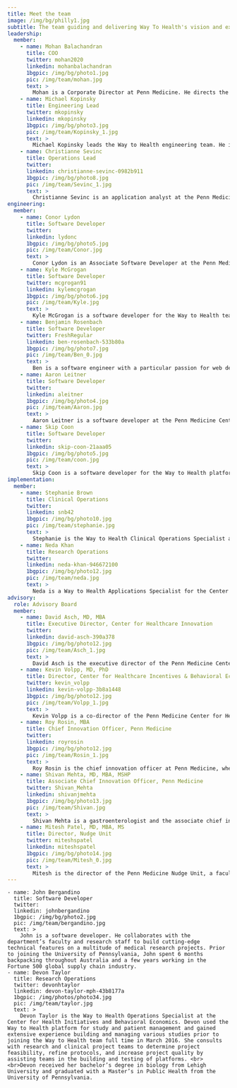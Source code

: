 ```yaml
---
title: Meet the team
image: /img/bg/philly1.jpg
subtitle: The team guiding and delivering Way To Health's vision and execution
leadership:
  member:
    - name: Mohan Balachandran
      title: COO
      twitter: mohan2020
      linkedin: mohanbalachandran
      1bgpic: /img/bg/photo1.jpg
      pic: /img/team/mohan.jpg
      text: >
        Mohan is a Corporate Director at Penn Medicine. He directs the Way To Health (https://waytohealth.org) team at the Penn Medicine Center for Health Care Innovation and the Center for Health Incentives and Behavioral Economics. Mohan is an engineer by training, passionate about healthcare, data and technology and had founded and grown multiple companies. <br><br>Mohan Balachandran is a passionate problem solver, with close to 25 years of experience in all aspects of building, growing and sustaining a business. An entrepreneur at heart, he has dedicated the past decade of his life to the technological challenges facing the health care industry. He most recently co-founded Datica (formerly Catalyze) to address the two biggest hurdles to innovation in health care−namely, cloud regulatory compliance, and data interoperability. Before founding Datica, he launched Share.md, a physician communication company, and mthSense, a Summer 2012 YCombinator mobile advertising company. <br><br> Before this entrepreneurial streak, Mohan was an early employee at Net.Orange (acquired by Nant Health), developing partnerships with a roster of high profile clients, such as US Oncology, Ascension Health, and Kaiser Permanente. Mohan began his U.S. career in the supply chain and master data management fields at i2 Technologies (acquired by JDA). During his tenure at i2, he successfully grew the company's client base to include a number of Fortune 100 companies, ultimately achieving the role of Vice President of Sales and Marketing for the Consumer Products vertical. <br><br>Mohan leads the Way To Health team and is responsible for all aspects of product, finance and sales.  He has a bachelor's degree from the Indian Institute of Technology, Bombay and two master's degrees from the University of Pennsylvania.
    - name: Michael Kopinsky
      title: Engineering Lead
      twitter: mkopinsky
      linkedin: mkopinsky
      1bgpic: /img/bg/photo3.jpg
      pic: /img/team/Kopinsky_1.jpg
      text: >
        Michael Kopinsky leads the Way to Health engineering team. He is passionate about building high quality software and teams, and has been doing so here at Penn/Way to Health since 2014 when he moved to Philadelphia.<br><br>Prior to joining the team, Michael worked for the Department of Pathology at Montefiore Medical Center, building systems to better integrate the laboratory with the clinical setting. Michael received his bachelor's degree in bioengineering at the University of Pennsylvania, and a certificate in Clinical Informatics at Oregon Health and Science University.
    - name: Christianne Sevinc
      title: Operations Lead
      twitter: 
      linkedin: christianne-sevinc-0982b911 
      1bgpic: /img/bg/photo8.jpg
      pic: /img/team/Sevinc_1.jpg
      text: >
        Christianne Sevinc is an application analyst at the Penn Medicine Center for Health Care Innovation.  In this role, Christianne provides leadership and direction to ensure the overall success of the Way to Health platform. She also serves as a liaison for research and clinical teams using the platform.<br><br>Prior to joining the team, Christianne worked as a program manager at Public Health Management Corporation. Her work centered around applying shared services principles in the early care and education industry. Christianne received her bachelor’s degree in political science from Dickinson College and a master’s degree in public health from Drexel University.
engineering:
  member: 
    - name: Conor Lydon
      title: Software Developer
      twitter: 
      linkedin: lydonc
      1bgpic: /img/bg/photo5.jpg
      pic: /img/team/Conor.jpg
      text: >
        Conor Lydon is an Associate Software Developer at the Penn Medicine Center for Health Care Innovation. His role includes advancing the Way To Health platform with quality features and robust architecture. Prior to joining the team, Conor received his Bachelor's of Science majoring in Computer Science at Wentworth Institute of Technology in Boston, MA. <br/><br/><br/>
    - name: Kyle McGrogan
      title: Software Developer
      twitter: mcgrogan91
      linkedin: kylemcgrogan
      1bgpic: /img/bg/photo6.jpg
      pic: /img/team/Kyle.jpg
      text: >
        Kyle McGrogan is a software developer for the Way to Health team. In this role, he works to maintain and improve the platform through the use and adoption of best practices and interesting technologies. He has a bachelors degree in software engineering from Shippensburg University of Pennsylvania, and has worked for multiple organizations in the healthcare space.
    - name: Benjamin Rosenbach
      title: Software Developer
      twitter: FreshRegular
      linkedin: ben-rosenbach-533b80a
      1bgpic: /img/bg/photo7.jpg
      pic: /img/team/Ben_0.jpg
      text: >
        Ben is a software engineer with a particular passion for web development. He believes it presents the greatest opportunity for new and unique ways of interaction with users. He feels that he is at his dream job because he's constantly challenged to be as creative as possible and also given an opportunity to explore new technologies. He has a bachelors degree in Computer Software Engineering from Drexel University and has worked with multiple organizations in the software development and engineering space.
    - name: Aaron Leitner
      title: Software Developer
      twitter: 
      linkedin: aleitner 
      1bgpic: /img/bg/photo4.jpg
      pic: /img/team/Aaron.jpg
      text: >
        Aaron Leitner is a software developer at the Penn Medicine Center for Health Care Innovation. In this role, Aaron works to improve and maintain the Way to Health platform. Prior to joining the team, Aaron worked for a number of startups specializing in web and mobile development. Aaron received his bachelor’s degree in environmental studies from Ursinus College and is currently working towards a Master’s in Health Informatics at Drexel University.
    - name: Skip Coon
      title: Software Developer
      twitter: 
      linkedin: skip-coon-21aaa05
      1bgpic: /img/bg/photo5.jpg
      pic: /img/team/coon.jpg
      text: >
        Skip Coon is a software developer for the Way to Health platform.  He brings over 15 years of experience accumulated from various industries.  Before joining the team, Skip worked with pharmaceutical companies to implement clinical trials with software that produced higher quality data submissions. He also supported numerous social service agencies in adopting EHR tools to enable them to better serve their population. Skip received his bachelor's degree in computer science from Temple University.           
implementation:
  member:
    - name: Stephanie Brown 
      title: Clinical Operations
      twitter: 
      linkedin: snb42
      1bgpic: /img/bg/photo10.jpg
      pic: /img/team/stephanie.jpg
      text: >
        Stephanie is the Way to Health Clinical Operations Specialist at the Center for Health Initiatives and Behavioral Economics. She is responsible for collaborating with clinical project teams to develop protocols geared towards increasing positive clinical outcomes and leads teams. Stephanie has worked in both private and public practice clinical settings addressing health disparities as a program assistant, chronic disease care manager and patient-centered medical home coordinator. <br/> <br/>Stephanie received her bachelor’s degree in psychology, with a minor in biology and corporate and public relations from Drexel University and is currently pursuing a Master’s in Public Health from the University of Pennsylvania.
    - name: Neda Khan 
      title: Research Operations
      twitter: 
      linkedin: neda-khan-946672100
      1bgpic: /img/bg/photo12.jpg
      pic: /img/team/neda.jpg
      text: >
        Neda is a Way to Health Applications Specialist for the Center for Health Initiatives and Behavioral Economics. She works with research teams to design, implement, and support their behavioral health intervention studies on the Way to Health platform. Prior to working with Way to Health, she was a clinical research coordinator under Dr. Peter Reese’s Lab. <br/> <br/>She managed a behavioral health clinical trial to encourage kidney stone patients to drink more water. She received her Bachelor’s degree from Drexel University in Biological Sciences with a minor in Psychology.
advisory:
  role: Advisory Board
  member:
    - name: David Asch, MD, MBA
      title: Executive Director, Center for Healthcare Innovation
      twitter:
      linkedin: david-asch-390a378
      1bgpic: /img/bg/photo12.jpg
      pic: /img/team/Asch_1.jpg
      text: >
        David Asch is the executive director of the Penn Medicine Center for Health Care Innovation and the director of the Robert Wood Johnson Clinical Scholars Program and the National Clinician Scholars Program. He is the John Morgan professor of medicine and medical ethics and health policy at the Perelman School of Medicine, and a professor of health care management and operations, information and decisions at the Wharton School.<br><br>David's research aims to understand and improve how physicians and patients make medical choices, including the adoption of new pharmaceuticals or medical technologies, the purchase of health or life insurance, and personal health behaviors. His research combines elements of economic analysis with moral and psychological theory and marketing in the field now called behavioral economics. He is the author of more than 300 published papers. <br><br>Nationally, he has received best paper of the year awards from the Society for Medical Decision Making, the Society of General Internal Medicine, the American Risk and Insurance Association, the British Medical Journal, the American Journal of Public Health, and AcademyHealth.  Dr. Asch received the Alice Hersh New Investigator Award from AcademyHealth (1997), the Outstanding Investigator Award from the American Federation for Medical Research (1999), the Research Mentorship Award from the Society of General Internal Medicine (2004), the VA Under Secretary’s Award for Outstanding Achievement in Health Services Research (2008), the Alpha Omega Alpha Robert J. Glaser Distinguished Teacher Award from the Association of American Medical Colleges (2009), and the John M. Eisenberg National Award for Career Achievement in Research from the Society of General Internal Medicine (2010). He is an elected member of the Association of American Physicians and the National Academy of Medicine. <br><br>David received his bachelor’s degree from Harvard University, his medical degree from Weill-Cornell Medical College, and his MBA in health care management and decision sciences from the Wharton School. He was a resident in internal medicine and a Robert Wood Johnson Foundation Clinical Scholar at the University of Pennsylvania.
    - name: Kevin Volpp, MD, PhD
      title: Director, Center for Healthcare Incentives & Behavioral Economics
      twitter: kevin_volpp ‏
      linkedin: kevin-volpp-3b8a1448
      1bgpic: /img/bg/photo12.jpg
      pic: /img/team/Volpp_1.jpg
      text: >
        Kevin Volpp is a co-director of the Penn Medicine Center for Health Care Innovation, the founding director of the Center for Health Incentives and Behavioral Economics at the Leonard Davis Institute of Health Economics (LDI CHIBE), director of the NIH-funded Penn CMU Roybal P30 Center in Behavioral Economics and Health, a professor of medicine at the Perelman School of Medicine, and a professor of health care Management at the Wharton School. He is also a core faculty member of the Center for Health Equity Research and Promotion (CHERP) and a board-certified practicing physician at the Philadelphia VA Medical Center.<br><br> Kevin's research focuses on the impact of financial and organizational incentives on health outcomes. His work has been published in journals such as the New England Journal of Medicine, the Journal of the American Medical Association, and Health Affairs and has been covered by media outlets such as the New York Times, the Wall Street Journal, the Los Angeles Times, Good Morning America, the BBC, National Public Radio, Time, U.S. News and World Report, USA Today, Der Spiegel, and Australian National Radio. A recent intervention study on financial incentives and smoking cessation among employees at General Electric resulted in a tripling of long-term smoking cessation rates and implementation of a program based on this approach nationally among all 152,000 GE employees in the U.S. and was the winner of the 2010 British Medical Journal Group Award for Translating Research into Practice.<br><br>Kevin’s work has been recognized by the John Thompson Prize from the Association of University Programs in Health Administration; the Presidential Early Career Award for Scientists and Engineers (PECASE), an award presented at the White House as the highest honor given by the U.S. government to early career scientists; the Outstanding Junior Investigator of the Year Award from the Society of General Internal Medicine; the Alice S. Hersh New Investigator Award from AcademyHealth; Time Magazine’s 2009 A-Z “Advances in Health” list for work on Incentives – letter “I”; and was cited for the most outstanding research paper of the year in 2010 from the Society of General Internal Medicine. <br><br>Kevin is an elected member of several honorary societies including the Institute of Medicine, National Academy of Sciences (IOM); the Association of American Physicians (AAP), and the American Society of Clinical Investigation (ASCI). He has also served as an advisor to a number of organizations including the Veterans Administration, the Accreditation Council of Graduate Medical Education (ACGME), the National Institutes of Health, CVS Caremark, Ascension Health, and McKinsey and is a member of the editorial board of the Annals of Internal Medicine.
    - name: Roy Rosin, MBA
      title: Chief Innovation Officer, Penn Medicine
      twitter:
      linkedin: royrosin
      1bgpic: /img/bg/photo12.jpg
      pic: /img/team/Rosin_1.jpg
      text: >
        Roy Rosin is the chief innovation officer at Penn Medicine, where he works with thought leaders from across the health system to turn ideas into measurable impact in the areas of health outcomes, patient experience, and new revenue streams. <br><br>Previously, Roy served as the first vice president of innovation for Intuit, a leading software company best known for Quicken, QuickBooks and TurboTax.  In this role, he led changes in how Intuit manages new business creation, allowing small teams pursuing new opportunities to get to market and experiment rapidly.<br><br>Roy also built innovation programs that dramatically increased entrepreneurial activity, with annual new releases increasing from five per year to 30, while time to market decreased from one year to a few months. After five years of Intuit's new approach to growth, the company had delivered shareholder returns of three times Google and 33 times the S&P 500.<br><br>Roy received his MBA from the Stanford Graduate School of Business and graduated with honors from Harvard College.
    - name: Shivan Mehta, MD, MBA, MSHP
      title: Associate Chief Innovation Officer, Penn Medicine
      twitter: Shivan_Mehta
      linkedin: shivanjmehta
      1bgpic: /img/bg/photo13.jpg
      pic: /img/team/Shivan.jpg
      text: >
        Shivan Mehta is a gastroenterologist and the associate chief innovation officer at Penn Medicine. He is also an assistant professor of medicine at the Perelman School of Medicine, senior fellow at the Leonard Davis Institute of Health Economics, and affiliated faculty at the Center for Health Incentives and Behavioral Economics, all at the University of Pennsylvania.<br><br>Shivan leads the operating team at the Penn Medicine Center for Health Care Innovation to develop, test, and implement new health care delivery interventions across the University of Pennsylvania Health System (UPHS).  Shivan also conducts health services research looking at how health care systems can leverage behavioral economics, design thinking, and information technology to improve population health through medication adherence and cancer screening.<br><br>Shivan received his bachelor’s degree in economics from Yale University, his medical degree and master’s in health policy research from the University of Pennsylvania, and his MBA in health care management from the Wharton School. He was a resident in internal medicine at New York Presbyterian Hospital/Columbia and a fellow in gastroenterology at UPHS.
    - name: Mitesh Patel, MD, MBA, MS
      title: Director, Nudge Unit
      twitter: miteshspatel
      linkedin: miteshspatel
      1bgpic: /img/bg/photo14.jpg
      pic: /img/team/Mitesh_0.jpg
      text: >
        Mitesh is the director of the Penn Medicine Nudge Unit, a faculty member at the Penn Medicine Center for Health Care Innovation and the Center for Health Incentives and Behavioral Economics, and a staff physician at the Philadelphia VA Medical Center.  Mitesh is also an assistant professor of medicine at the Perelman School of Medicine and an assistant professor of health care management at the Wharton School at the University of Pennsylvania.<br><br>Mitesh's research leverages concepts from behavioral economics to design connected health approaches to improve individual health behaviors. He has led several randomized, controlled trials that used wearable devices, smartphone applications, and workplace weight scales to track health behaviors.  These studies evaluate interventions designed using financial and social incentives to change health behaviors.  His work also evaluates how information technology-based interventions can be designed to use concepts from behavioral economics change physician behaviors to reduce low-value services and increase the delivery of high-value care.
---
```


    - name: John Bergandino
      title: Software Developer
      twitter: 
      linkedin: johnbergandino
      1bgpic: /img/bg/photo2.jpg
      pic: /img/team/bergandino.jpg
      text: >
        John is a software developer. He collaborates with the department’s faculty and research staff to build cutting-edge technical features on a multitude of medical research projects. Prior to joining the University of Pennsylvania, John spent 6 months backpacking throughout Australia and a few years working in the Fortune 500 global supply chain industry.
    - name: Devon Taylor
      title: Research Operations
      twitter: devonhtaylor
      linkedin: devon-taylor-mph-43b8177a
      1bgpic: /img/photos/photo34.jpg
      pic: /img/team/taylor.jpg
      text: >
        Devon Taylor is the Way to Health Operations Specialist at the Center for Health Initiatives and Behavioral Economics. Devon used the Way to Health platform for study and patient management and gained extensive experience building and managing various studies prior to joining the Way to Health team full time in March 2016. She consults with research and clinical project teams to determine project feasibility, refine protocols, and increase project quality by assisting teams in the building and testing of platforms. <br><br>Devon received her bachelor’s degree in biology from Lehigh University and graduated with a Master’s in Public Health from the University of Pennsylvania.        